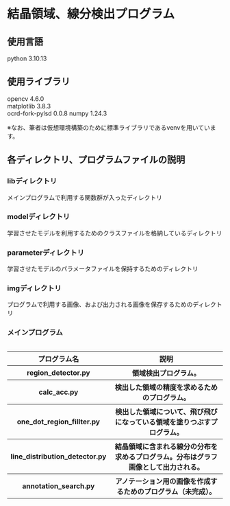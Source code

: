 # 結晶領域、線分検出プログラム

## 使用言語
python 3.10.13
## 使用ライブラリ
opencv 4.6.0  
matplotlib 3.8.3  
ocrd-fork-pylsd 0.0.8
numpy 1.24.3  

※なお、筆者は仮想環境構築のために標準ライブラリであるvenvを用いています。

## 各ディレクトリ、プログラムファイルの説明
### libディレクトリ
メインプログラムで利用する関数群が入ったディレクトリ
### modelディレクトリ
学習させたモデルを利用するためのクラスファイルを格納しているディレクトリ
### parameterディレクトリ
学習させたモデルのパラメータファイルを保持するためのディレクトリ
### imgディレクトリ
プログラムで利用する画像、および出力される画像を保存するためのディレクトリ
### メインプログラム
<table align="left">
    <thead>
        <tr>
            <th>プログラム名</th>
            <th>説明</th>
        </tr>
    </thead>
    <tr>
        <th>region_detector.py</th>
        <th>領域検出プログラム。</th>
    </tr>
    <tr>
        <th>calc_acc.py</th>
        <th>検出した領域の精度を求めるためのプログラム。 </th>
    </tr>
    <tr>
        <th>one_dot_region_fillter.py</th>
        <th>検出した領域について、飛び飛びになっている領域を塗りつぶすプログラム。</th>
    </tr>
    <tr>
        <th>line_distribution_detector.py</th>
        <th>結晶領域に含まれる線分の分布を求めるプログラム。分布はグラフ画像として出力される。</th>
    </tr>
    <tr>
        <th>annotation_search.py</th>
        <th>アノテーション用の画像を作成するためのプログラム（未完成）。</th>
    </tr>
</table>
